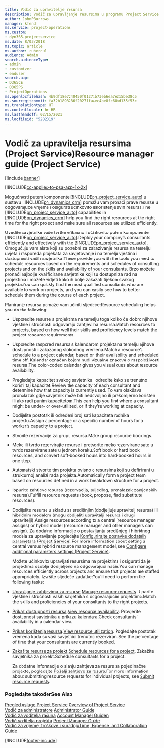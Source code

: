 ```yaml
---
title: Vodič za upravitelje resursa
description: Vodič za upravljanje resursima u programu Project Service
author: JohnPBurrows
manager: kfend
ms.service: project-operations
ms.custom:
- dyn365-projectservice
ms.date: 8/03/2018
ms.topic: article
ms.author: ruhercul
audience: Admin
search.audienceType:
- admin
- customizer
- enduser
search.app:
- D365CE
- D365PS
- ProjectOperations
ms.openlocfilehash: 4b9df18e7240450f01271b73eb6ea7e215be38c5
ms.sourcegitcommit: fa32b1893286f20271fa4ec4be8fc68bd135f53c
ms.translationtype: HT
ms.contentlocale: hr-HR
ms.lasthandoff: 02/15/2021
ms.locfileid: "5282819"
---
```

# <a name="resource-manager-guide-project-service"></a><span data-ttu-id="fbf90-103">Vodič za upravitelja resursima (Project Service)</span><span class="sxs-lookup"><span data-stu-id="fbf90-103">Resource manager guide (Project Service)</span></span>

[!include [banner](../includes/psa-now-project-operations.md)]

[!INCLUDE[cc-applies-to-psa-app-1x-2x](../includes/cc-applies-to-psa-app-1x-2x.md)]

<span data-ttu-id="fbf90-104">Mogućnosti putem komponente [!INCLUDE[pn_project_service_auto](../includes/pn-project-service-auto.md)] u sustavu [!INCLUDE[pn_dynamics_crm](../includes/pn-dynamics-crm.md)] pomažu vam pronaći prave resurse u odgovarajuće vrijeme i osigurati učinkovito iskorištenje svih resursa.</span><span class="sxs-lookup"><span data-stu-id="fbf90-104">The [!INCLUDE[pn_project_service_auto](../includes/pn-project-service-auto.md)] capabilities in [!INCLUDE[pn_dynamics_crm](../includes/pn-dynamics-crm.md)] help you find the right resources at the right time for the right project and make sure all resources are utilized efficiently.</span></span>  
  
 <span data-ttu-id="fbf90-105">Uvedite savjetnike vaše tvrtke efikasno i učinkovito putem komponente [!INCLUDE[pn_project_service_auto](../includes/pn-project-service-auto.md)].</span><span class="sxs-lookup"><span data-stu-id="fbf90-105">Deploy your company’s consultants efficiently and effectively with the [!INCLUDE[pn_project_service_auto](../includes/pn-project-service-auto.md)].</span></span> <span data-ttu-id="fbf90-106">Omogućuju vam alate koji su potrebni za zakazivanje resursa na temelju uvjeta i rasporeda projekata za savjetovanje i na temelju vještina i dostupnosti vaših savjetnika.</span><span class="sxs-lookup"><span data-stu-id="fbf90-106">These provide you with the tools you need to schedule resources based on the requirements and schedules of consulting projects and on the skills and availability of your consultants.</span></span> <span data-ttu-id="fbf90-107">Brzo možete pronaći najbolje kvalificirane savjetnike koji su dostupni za rad na projektima i možete vidjeti kako ih bolje zakazati tijekom svakog projekta.</span><span class="sxs-lookup"><span data-stu-id="fbf90-107">You can quickly find the most qualified consultants who are available to work on projects, and you can easily see how to better schedule them during the course of each project.</span></span>  
  
 <span data-ttu-id="fbf90-108">Planiranje resursa pomaže vam učiniti sljedeće:</span><span class="sxs-lookup"><span data-stu-id="fbf90-108">Resource scheduling helps you do the following:</span></span>  
  
- <span data-ttu-id="fbf90-109">Usporedite resurse s projektima na temelju toga koliko će dobro njihove vještine i stručnosti odgovaraju zahtjevima resursa.</span><span class="sxs-lookup"><span data-stu-id="fbf90-109">Match resources to projects, based on how well their skills and proficiency levels match the project resource requirements.</span></span>  
  
- <span data-ttu-id="fbf90-110">Usporedite raspored resursa s kalendarom projekta na temelju njihove dostupnosti i zakazanog slobodnog vremena.</span><span class="sxs-lookup"><span data-stu-id="fbf90-110">Match a resource’s schedule to a project calendar, based on their availability and scheduled time off.</span></span> <span data-ttu-id="fbf90-111">Kalendar označen bojom nudi vizualne znakove o raspoloživosti resursa.</span><span class="sxs-lookup"><span data-stu-id="fbf90-111">The color-coded calendar gives you visual cues about resource availability.</span></span>  
  
- <span data-ttu-id="fbf90-112">Pregledajte kapacitet svakog savjetnika i odredite kako se trenutno koristi taj kapacitet.</span><span class="sxs-lookup"><span data-stu-id="fbf90-112">Review the capacity of each consultant and determine how that capacity is currently used.</span></span> <span data-ttu-id="fbf90-113">To vam olakšava pronalazak gdje savjetnik može biti nedovoljno ili prekomjerno korišten ili ako radi punim kapacitetom.</span><span class="sxs-lookup"><span data-stu-id="fbf90-113">This can help you find where a consultant might be under- or over-utilized, or if they’re working at capacity.</span></span>  
  
- <span data-ttu-id="fbf90-114">Dodijelite postotak ili određeni broj sati kapaciteta radnika projektu.</span><span class="sxs-lookup"><span data-stu-id="fbf90-114">Assign a percentage or a specific number of hours for a worker’s capacity to a project.</span></span>  
  
- <span data-ttu-id="fbf90-115">Stvorite rezervacije za grupu resursa.</span><span class="sxs-lookup"><span data-stu-id="fbf90-115">Make group resource bookings.</span></span>  
  
- <span data-ttu-id="fbf90-116">Meko ili tvrdo rezervirajte resurse i pretvorite meko rezervirane sate u tvrdo rezervirane sate u jednom koraku.</span><span class="sxs-lookup"><span data-stu-id="fbf90-116">Soft book or hard book resources, and convert soft-booked hours into hard-booked hours in one step.</span></span>  
  
- <span data-ttu-id="fbf90-117">Automatski stvorite tim projekta ovisno o resursima koji su definirani u strukturnoj analizi rada projekta.</span><span class="sxs-lookup"><span data-stu-id="fbf90-117">Automatically form a project team based on resources defined in a work breakdown structure for a project.</span></span>  
  
- <span data-ttu-id="fbf90-118">Ispunite zahtjeve resursa (rezervacija, prijedlog, pronalazak zamjenskih resursa).</span><span class="sxs-lookup"><span data-stu-id="fbf90-118">Fulfill resource requests (book, propose, find substitute resources).</span></span>  
  
- <span data-ttu-id="fbf90-119">Dodijelite resurse u skladu sa središnjim (dodjeljuje upravitelj resursa) ili hibridnim modelom (mogu dodijeliti upravitelji resursa i drugi upravitelji).</span><span class="sxs-lookup"><span data-stu-id="fbf90-119">Assign resources according to a central (resource manager assigns) or hybrid model (resource manager and other managers can assign).</span></span> <span data-ttu-id="fbf90-120">Za dodatne informacije o postavljanju središnjeg i hibridnog modela za upravljanje pogledajte [Konfigurirajte postavke dodatnih parametara (Project Service)](../psa/configure-additional-parameters-settings.md).</span><span class="sxs-lookup"><span data-stu-id="fbf90-120">For more information about setting a central versus hybrid resource management model, see [Configure additional parameters settings (Project Service)](../psa/configure-additional-parameters-settings.md).</span></span>  
  
  <span data-ttu-id="fbf90-121">Možete učinkovito upravljati resursima na projektima i osigurati da je projektima osoblje dodijeljeno na odgovarajući način.</span><span class="sxs-lookup"><span data-stu-id="fbf90-121">You can manage resources efficiently across projects and ensure that projects are staffed appropriately.</span></span> <span data-ttu-id="fbf90-122">Izvršite sljedeće zadatke:</span><span class="sxs-lookup"><span data-stu-id="fbf90-122">You’ll need to perform the following tasks:</span></span>  
  
- <span data-ttu-id="fbf90-123">[Upravljanje zahtjevima za resurse](../psa/manage-resource-requests.md).</span><span class="sxs-lookup"><span data-stu-id="fbf90-123">[Manage resource requests](../psa/manage-resource-requests.md).</span></span> <span data-ttu-id="fbf90-124">Uparite vještine i stručnosti vaših savjetnika s odgovarajućim projektima.</span><span class="sxs-lookup"><span data-stu-id="fbf90-124">Match the skills and proficiencies of your consultants to the right projects.</span></span>  
  
- <span data-ttu-id="fbf90-125">[Prikaz dostupnosti resursa](../psa/view-resource-availability.md).</span><span class="sxs-lookup"><span data-stu-id="fbf90-125">[View resource availability](../psa/view-resource-availability.md).</span></span> <span data-ttu-id="fbf90-126">Provjerite dostupnost savjetnika u prikazu kalendara.</span><span class="sxs-lookup"><span data-stu-id="fbf90-126">Check consultants’ availability in a calendar view.</span></span>  
  
- <span data-ttu-id="fbf90-127">[Prikaz korištenja resursa](../psa/view-resource-utilization.md).</span><span class="sxs-lookup"><span data-stu-id="fbf90-127">[View resource utilization](../psa/view-resource-utilization.md).</span></span> <span data-ttu-id="fbf90-128">Pogledajte postotak vremena kada su vaši savjetnici trenutno rezervirani.</span><span class="sxs-lookup"><span data-stu-id="fbf90-128">See the percentage of time that your consultants are currently booked.</span></span>  
  
- <span data-ttu-id="fbf90-129">[Zakažite resurse za projekt](../psa/schedule-resources-project.md).</span><span class="sxs-lookup"><span data-stu-id="fbf90-129">[Schedule resources for a project](../psa/schedule-resources-project.md).</span></span> <span data-ttu-id="fbf90-130">Zakažite savjetnika za projekt.</span><span class="sxs-lookup"><span data-stu-id="fbf90-130">Schedule consultants for a project.</span></span>  
  
  <span data-ttu-id="fbf90-131">Za dodatne informacije o slanju zahtjeva za resurs za pojedinačne projekte, pogledajte [Pošalji zahtjeve za resurs](../psa/submit-resource-requests.md).</span><span class="sxs-lookup"><span data-stu-id="fbf90-131">For more information about submitting resource requests for individual projects, see [Submit resource requests](../psa/submit-resource-requests.md).</span></span>  
  
### <a name="see-also"></a><span data-ttu-id="fbf90-132">Pogledajte također</span><span class="sxs-lookup"><span data-stu-id="fbf90-132">See Also</span></span>  
 <span data-ttu-id="fbf90-133">[Pregled usluge Project Service](../psa/overview.md) </span><span class="sxs-lookup"><span data-stu-id="fbf90-133">[Overview of Project Service](../psa/overview.md) </span></span>  
 <span data-ttu-id="fbf90-134">[​Vodič za administratore](../psa/admin-guide.md) </span><span class="sxs-lookup"><span data-stu-id="fbf90-134">[Administrator Guide](../psa/admin-guide.md) </span></span>  
 <span data-ttu-id="fbf90-135">[Vodič za voditelja računa](../psa/account-manager-guide.md) </span><span class="sxs-lookup"><span data-stu-id="fbf90-135">[Account Manager Guiden](../psa/account-manager-guide.md) </span></span>  
 <span data-ttu-id="fbf90-136">[Vodič voditelja projekta](../psa/project-manager-guide.md) </span><span class="sxs-lookup"><span data-stu-id="fbf90-136">[Project Manager Guide](../psa/project-manager-guide.md) </span></span>  
 [<span data-ttu-id="fbf90-137">Vodič za vrijeme, troškove i suradnju</span><span class="sxs-lookup"><span data-stu-id="fbf90-137">Time, Expense, and Collaboration Guide</span></span>](../psa/time-expense-collaboration-guide.md)


[!INCLUDE[footer-include](../includes/footer-banner.md)]